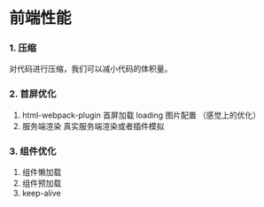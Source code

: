 # 前端性能

### 1. 压缩  
对代码进行压缩，我们可以减小代码的体积量。

### 2. 首屏优化
1. html-webpack-plugin 首屏加载 loading 图片配置 （感觉上的优化）
2. 服务端渲染 真实服务端渲染或者插件模拟

### 3. 组件优化
1. 组件懒加载
2. 组件预加载
3. keep-alive
